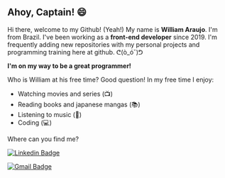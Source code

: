 ## Ahoy, Captain! :smile:

Hi there, welcome to my Github! (Yeah!)
My name is **William Araujo**. I'm from Brazil. I've been working as a **front-end developer** since 2019.
I'm frequently adding new repositories with my personal projects and programming training here at github. ᕦ(ò_óˇ)ᕤ

**I'm on my way to be a great programmer!**

Who is William at his free time? Good question! In my free time I enjoy:
- Watching movies and series (📺)
- Reading books and japanese mangas (📚)
- Listening to music (🎵)
- Coding (💻)

Where can you find me?

[![Linkedin Badge](https://img.shields.io/badge/-LinkedIn-blue?style=flat-square&logo=Linkedin&logoColor=white&link=https://www.linkedin.com/in/william-araujo-516987112)](https://www.linkedin.com/in/william-araujo-516987112)

[![Gmail Badge](https://image.flaticon.com/icons/svg/281/281769.svg)](https://www.linkedin.com/in/william-araujo-516987112)

<!--
**TechWilli/TechWilli** is a ✨ _special_ ✨ repository because its `README.md` (this file) appears on your GitHub profile.

Here are some ideas to get you started:

- 🔭 I’m currently working on ...
- 🌱 I’m currently learning ...
- 👯 I’m looking to collaborate on ...
- 🤔 I’m looking for help with ...
- 💬 Ask me about ...
- 📫 How to reach me: ...
- 😄 Pronouns: ...
- ⚡ Fun fact: ...
-->
